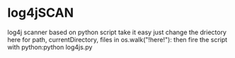 # log4jSCAN
log4j scanner based on python script
take it easy
just change the driectory here
for path, currentDirectory, files in os.walk("!here!"):
then fire the script with python:python log4js.py

